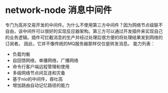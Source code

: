 
# network-node 消息中间件
专门为高并交易开发的中间件。为什么不使用第三方中间件？因为网络节点级联不自由，该中间件可以很好的实现反应器架构。第三方可以通过开发插件来实现自己的业务逻辑。插件可拦截消息的生产并经过处理后很方便的将处理结果发到网络的订阅者。
因此，它并不像传统的MQ服务器那样仅仅是转发消息。
能力列表：
- 负载均衡
- 自回馈网络，单播网络，广播网络
- 命令行客户端远程管理和使用
- 多级网络节点间互连和灾备
- 基于nio的中间件，吞吐高
- 增加路由自动记忆路径的能力
